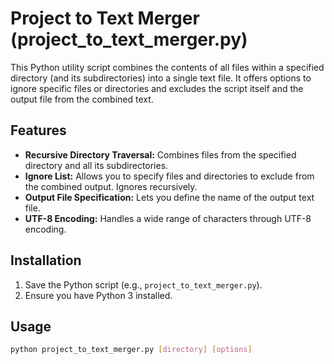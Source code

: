 # Project to Text Merger (project_to_text_merger.py)

This Python utility script combines the contents of all files within a specified directory (and its subdirectories) into a single text file.  It offers options to ignore specific files or directories and excludes the script itself and the output file from the combined text.

## Features

* **Recursive Directory Traversal:** Combines files from the specified directory and all its subdirectories.
* **Ignore List:** Allows you to specify files and directories to exclude from the combined output.  Ignores recursively.
* **Output File Specification:** Lets you define the name of the output text file.
* **UTF-8 Encoding:** Handles a wide range of characters through UTF-8 encoding.

## Installation

1. Save the Python script (e.g., `project_to_text_merger.py`).
2. Ensure you have Python 3 installed.

## Usage

```bash
python project_to_text_merger.py [directory] [options]